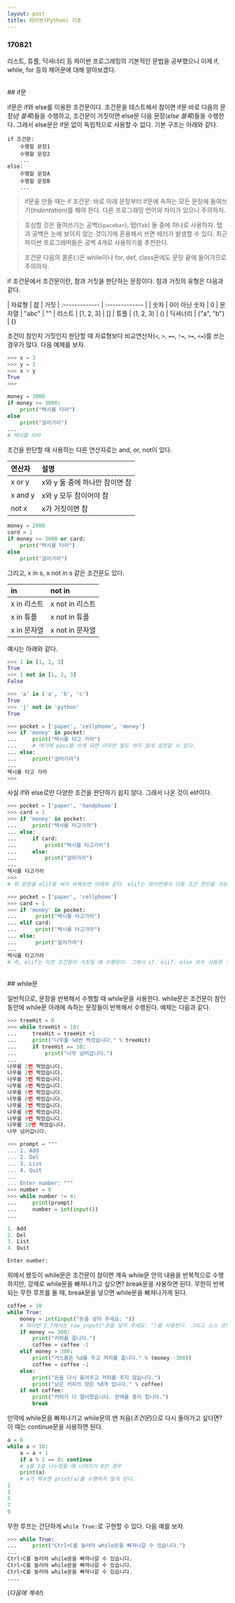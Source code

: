 ```yaml
---
layout: post
title: 파이썬(Python) 기초
---
```


### 170821

리스트, 튜플, 딕셔너리 등 파이썬 프로그래밍의 기본적인 문법을 공부했으니 이제 if, while, for 등의 제어문에 대해 알아보겠다.

<br>
## if문

if문은 if와 else를 이용한 조건문이다. 조건문을 테스트해서 참이면 if문 바로 다음의 문장(*if 블록*)들을 수행하고, 조건문이 거짓이면 else문 다음 문장(*else 블록*)들을 수행한다. 그래서 else문은 if문 없이 독립적으로 사용할 수 없다. 기본 구조는 아래와 같다.

```
if 조건문:
    수행할 문장1
    수행할 문장2
    ...
else:
    수행할 문장A
    수행할 문장B
    ...
```
> if문을 만들 때는 if 조건문: 바로 아래 문장부터 if문에 속하는 모든 문장에 들여쓰기(*Indentation*)를 해야 한다. 다른 프로그래밍 언어와 차이가 있으니 주의하자.

> 조심할 것은 들여쓰기는 공백(`Spacebar`), 탭(`Tab`) 둘 중에 하나로 사용하자. 탭과 공백은 눈에 보이지 않는 것이기에 혼용해서 쓰면 에러가 발생할 수 있다. 최근 파이썬 프로그래머들은 공백 4개로 사용하기를 추천한다.

> 조건문 다음의 콜론(*:*)은 while이나 for, def, class문에도 문장 끝에 들어가므로 주의하자.

if 조건문에서 조건문이란, 참과 거짓을 판단하는 문장이다. 참과 거짓의 유형은 다음과 같다.

| 자료형 | 참 | 거짓
| :------------- | :------------- |
| 숫자 | 0이 아닌 숫자 | 0
| 문자열 | "abc" | ""
| 리스트 | [1, 2, 3] | []
| 튜플 | (1, 2, 3) | ()
| 딕셔너리 | {"a", "b"} | {}

조건이 참인지 거짓인지 판단할 때 자료형보다 비교연산자(`<`, `>`, `==`, `!=`, `>=`, `<=`)를 쓰는 경우가 많다. 다음 예제를 보자.

```python
>>> x = 3
>>> y = 2
>>> x > y
True
>>>
```

```python
money = 3000
if money >= 3000:
    print("택시를 타라")
else
    print("걸어가라")
...
# 택시를 타라
```

조건을 판단할 때 사용하는 다른 연산자로는 and, or, not이 있다.

| 연산자 | 설명 |
| :------------- | :------------- |
| x or y | x와 y 둘 중에 하나만 참이면 참 |
| x and y | x와 y 모두 참이어야 참
| not x | x가 거짓이면 참

```python
money = 2000
card = 1
if money >= 3000 or card:
    print("택시를 타라")
else
    print("걸어가라")
```

그리고, x in s, x not in s 같은 조건문도 있다.

| in | not in |
| :------------- | :------------- |
| x in 리스트 | x not in 리스트 |
| x in 튜플 | x not in 튜플
| x in 문자열 | x not in 문자열

예시는 아래와 같다.

```python
>>> 1 in [1, 2, 3]
True
>>> 1 not in [1, 2, 3]
False

>>> 'a' in ('a', 'b', 'c')
True
>>> 'j' not in 'python'
True

>>> pocket = ['paper', 'cellphone', 'money']
>>> if 'money' in pocket:
...     print("택시를 타고 가라")
...     # 여기에 pass를 쓰게 되면 아무런 일도 하지 않게 설정할 수 있다.
... else:
...     print("걸어가라")
...
택시를 타고 가라
>>>
```

사실 if와 else로만 다양한 조건을 판단하기 쉽지 않다. 그래서 나온 것이 elif이다.

```python
>>> pocket = ['paper', 'handphone']
>>> card = 1
>>> if 'money' in pocket:
...     print("택시를 타고가라")
... else:
...     if card:
...         print("택시를 타고가라")
...     else:
...         print("걸어가라")
...
택시를 타고가라
>>>
# 위 문장을 elif를 써서 바꿔보면 아래와 같다. elif는 파이썬에서 다중 조건 판단을 가능하게 한다.

>>> pocket = ['paper', 'cellphone']
>>> card = 1
>>> if 'money' in pocket:
...      print("택시를 타고가라")
... elif card:
...      print("택시를 타고가라")
... else:
...      print("걸어가라")
...
택시를 타고가라
# 즉, elif는 이전 조건문이 거짓일 때 수행된다. 그래서 if, elif, else 모두 사용한 구조에서는 if -> (elif) -> else 순서로 작성한다. elif는 개수에 제한이 없다. if문은 조건문 다음의 수행할 문장을 콜론 뒤에 바로 적어줄 수 있다.
```

<br>
## while문

일반적으로, 문장을 반복해서 수행할 때 while문을 사용한다. while문은 조건문이 참인 동안에 while문 아래에 속하는 문장들이 반복해서 수행된다. 예제는 다음과 같다.

```python
>>> treeHit = 0
>>> while treeHit < 10:
...     treeHit = treeHit +1
...     print("나무를 %d번 찍었습니다." % treeHit)
...     if treeHit == 10:
...         print("나무 넘어갑니다.")
...
나무를 1번 찍었습니다.
나무를 2번 찍었습니다.
나무를 3번 찍었습니다.
나무를 4번 찍었습니다.
나무를 5번 찍었습니다.
나무를 6번 찍었습니다.
나무를 7번 찍었습니다.
나무를 8번 찍었습니다.
나무를 9번 찍었습니다.
나무를 10번 찍었습니다.
나무 넘어갑니다.
```

```python
>>> prompt = """
... 1. Add
... 2. Del
... 3. List
... 4. Quit
...
... Enter number: """
>>> number = 0
>>> while number != 4:
...     print(prompt)
...     number = int(input())
...

1. Add
2. Del
3. List
4. Quit

Enter number:
```

위에서 봤듯이 while문은 조건문이 참이면 계속 while문 안의 내용을 반복적으로 수행하지만, 강제로 while문을 빠져나가고 싶으면? break문을 사용하면 된다. 무한히 반복되는 무한 루프를 돌 때, break문을 넣으면 while문을 빠져나가게 된다.

```python
coffee = 10
while True:
    money = int(input("돈을 넣어 주세요: "))
    # 파이썬 2.7에서는 raw_input("돈을 넣어 주세요: ")를 사용한다. 그리고 소스 코드 첫 번째 줄에 # -*- coding: utf-8 -*-를 넣어야 한다.
    if money == 300:
        print("커피를 줍니다.")
        coffee = coffee -1
    elif money > 300:
        print("거스름돈 %d를 주고 커피를 줍니다." % (money -300))
        coffee = coffee -1
    else:
        print("돈을 다시 돌려주고 커피를 주지 않습니다.")
        print("남은 커피의 양은 %d개 입니다." % coffee)
    if not coffee:
        print("커피가 다 떨어졌습니다. 판매를 중지 합니다.")
        break
```

만약에 while문을 빠져나가고 while문의 맨 처음(*조건문*)으로 다시 돌아가고 싶다면? 이 때는 continue문을 사용하면 된다.

```python
a = 0
while a < 10:
    a = a + 1
    if a % 2 == 0: continue
    # a를 2로 나누었을 때 나머지가 0인 경우
    print(a)
    # a가 짝수면 print(a)를 수행하지 않게 된다.
1
3
5
7
9
```

무한 루프는 간단하게 `while True:`로 구현할 수 있다. 다음 예를 보자.

```python
>>> while True:
...     print("Ctrl+C를 눌러야 while문을 빠져나갈 수 있습니다.")
...
Ctrl+C를 눌러야 while문을 빠져나갈 수 있습니다.
Ctrl+C를 눌러야 while문을 빠져나갈 수 있습니다.
Ctrl+C를 눌러야 while문을 빠져나갈 수 있습니다.
....
```

(*다음에 계속!*)

